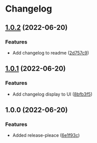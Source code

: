 # Changelog

## [1.0.2](https://github.com/andykamp/docs-docusaurus-ts/compare/v1.0.1...v1.0.2) (2022-06-20)


### Features

* Add changelog to readme ([2d757c9](https://github.com/andykamp/docs-docusaurus-ts/commit/2d757c95217bb71e821455ce332eea7d5d893597))

## [1.0.1](https://github.com/andykamp/docs-docusaurus-ts/compare/v1.0.0...v1.0.1) (2022-06-20)


### Features

* Add changelog display to UI ([8bfb3f5](https://github.com/andykamp/docs-docusaurus-ts/commit/8bfb3f517c03c7bdb097a9a5675a8a4387ae0c68))

## 1.0.0 (2022-06-20)


### Features

* Added release-pleace ([6e1f93c](https://github.com/andykamp/docs-docusaurus-ts/commit/6e1f93c226e16fbc7c0da6f372189524f95ff7ec))
